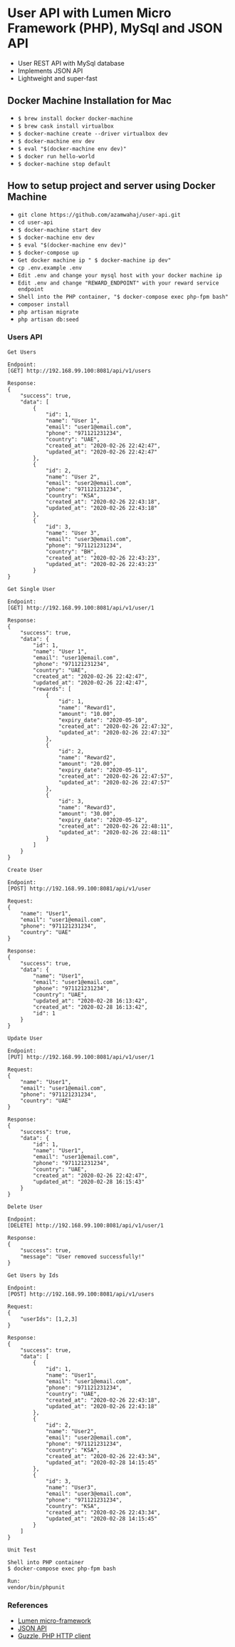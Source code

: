 # User API with Lumen Micro Framework (PHP), MySql and JSON API
- User REST API with MySql database 
- Implements JSON API
- Lightweight and super-fast

## Docker Machine Installation for Mac

- `$ brew install docker docker-machine`
- `$ brew cask install virtualbox`
- `$ docker-machine create --driver virtualbox dev`
- `$ docker-machine env dev`
- `$ eval "$(docker-machine env dev)"`
- `$ docker run hello-world`
- `$ docker-machine stop default`

## How to setup project and server using Docker Machine
- `git clone https://github.com/azamwahaj/user-api.git`
- `cd user-api`
- `$ docker-machine start dev`
- `$ docker-machine env dev`
- `$ eval "$(docker-machine env dev)"`
- `$ docker-compose up` 
- `Get docker machine ip " $ docker-machine ip dev"` 
- `cp .env.example .env`
- `Edit .env and change your mysql host with your docker machine ip`
- `Edit .env and change "REWARD_ENDPOINT" with your reward service endpoint`
- `Shell into the PHP container, "$ docker-compose exec php-fpm bash"`
- `composer install`
- `php artisan migrate`
- `php artisan db:seed`

### Users API

```
Get Users

Endpoint:
[GET] http://192.168.99.100:8081/api/v1/users

Response:
{
    "success": true,
    "data": [
        {
            "id": 1,
            "name": "User 1",
            "email": "user1@email.com",
            "phone": "971121231234",
            "country": "UAE",
            "created_at": "2020-02-26 22:42:47",
            "updated_at": "2020-02-26 22:42:47"
        },
        {
            "id": 2,
            "name": "User 2",
            "email": "user2@email.com",
            "phone": "971121231234",
            "country": "KSA",
            "created_at": "2020-02-26 22:43:18",
            "updated_at": "2020-02-26 22:43:18"
        },
        {
            "id": 3,
            "name": "User 3",
            "email": "user3@email.com",
            "phone": "971121231234",
            "country": "BH",
            "created_at": "2020-02-26 22:43:23",
            "updated_at": "2020-02-26 22:43:23"
        }
}
```

```
Get Single User

Endpoint:
[GET] http://192.168.99.100:8081/api/v1/user/1

Response:
{
    "success": true,
    "data": {
        "id": 1,
        "name": "User 1",
        "email": "user1@email.com",
        "phone": "971121231234",
        "country": "UAE",
        "created_at": "2020-02-26 22:42:47",
        "updated_at": "2020-02-26 22:42:47",
        "rewards": [
            {
                "id": 1,
                "name": "Reward1",
                "amount": "10.00",
                "expiry_date": "2020-05-10",
                "created_at": "2020-02-26 22:47:32",
                "updated_at": "2020-02-26 22:47:32"
            },
            {
                "id": 2,
                "name": "Reward2",
                "amount": "20.00",
                "expiry_date": "2020-05-11",
                "created_at": "2020-02-26 22:47:57",
                "updated_at": "2020-02-26 22:47:57"
            },
            {
                "id": 3,
                "name": "Reward3",
                "amount": "30.00",
                "expiry_date": "2020-05-12",
                "created_at": "2020-02-26 22:48:11",
                "updated_at": "2020-02-26 22:48:11"
            }
        ]
    }
}
```

```
Create User

Endpoint:
[POST] http://192.168.99.100:8081/api/v1/user

Request:
{
	"name": "User1",
	"email": "user1@email.com",
	"phone": "971121231234",
	"country": "UAE"
}

Response:
{
    "success": true,
    "data": {
        "name": "User1",
        "email": "user1@email.com",
        "phone": "971121231234",
        "country": "UAE",
        "updated_at": "2020-02-28 16:13:42",
        "created_at": "2020-02-28 16:13:42",
        "id": 1
    }
}
```

```
Update User

Endpoint:
[PUT] http://192.168.99.100:8081/api/v1/user/1

Request:
{
	"name": "User1",
	"email": "user1@email.com",
	"phone": "971121231234",
	"country": "UAE"
}

Response:
{
    "success": true,
    "data": {
        "id": 1,
        "name": "User1",
        "email": "user1@email.com",
        "phone": "971121231234",
        "country": "UAE",
        "created_at": "2020-02-26 22:42:47",
        "updated_at": "2020-02-28 16:15:43"
    }
}
```

```
Delete User

Endpoint:
[DELETE] http://192.168.99.100:8081/api/v1/user/1

Response:
{
    "success": true,
    "message": "User removed successfully!"
}
```

```
Get Users by Ids

Endpoint:
[POST] http://192.168.99.100:8081/api/v1/users

Request:
{
    "userIds": [1,2,3]
}

Response:
{
    "success": true,
    "data": [
        {
            "id": 1,
            "name": "User1",
            "email": "user1@email.com",
            "phone": "971121231234",
            "country": "UAE",
            "created_at": "2020-02-26 22:43:18",
            "updated_at": "2020-02-26 22:43:18"
        },
        {
            "id": 2,
            "name": "User2",
            "email": "user2@email.com",
            "phone": "971121231234",
            "country": "KSA",
            "created_at": "2020-02-26 22:43:34",
            "updated_at": "2020-02-28 14:15:45"
        },
        {
            "id": 3,
            "name": "User3",
            "email": "user3@email.com",
            "phone": "971121231234",
            "country": "KSA",
            "created_at": "2020-02-26 22:43:34",
            "updated_at": "2020-02-28 14:15:45"
        }
    ]
}
```

```
Unit Test

Shell into PHP container
$ docker-compose exec php-fpm bash

Run:
vendor/bin/phpunit
```

### References
- [Lumen micro-framework](https://lumen.laravel.com/)
- [JSON API](http://jsonapi.org/)
- [Guzzle, PHP HTTP client](http://docs.guzzlephp.org/en/stable/index.html#)
 
